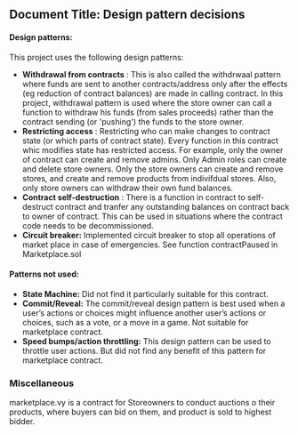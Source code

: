 ## Document Title: Design pattern decisions
 
#### Design patterns:
This project uses the following design patterns:
* **Withdrawal from contracts** : This is also called the withdrwaal pattern where funds are sent to another contracts/address  only after the effects (eg reduction of contract balances) are made in calling contract. In this project, withdrawal pattern is used where the store owner can call a function to withdraw his funds (from sales proceeds) rather than the contract sending (or 'pushing') the funds to the store owner.
* **Restricting access** : Restricting who can make changes to contract state (or which parts of contract state). Every function in this contract whic modifies state has restricted access. For example, only the owner of contract can create and remove admins. Only Admin roles can create and delete store owners. Only the store owners can create and remove stores, and create and remove products from indivifdual stores. Also, only store owners can withdraw their own fund balances.
*  **Contract self-destruction** : There is a  function in contract to self-destruct contract and tranfer any outstanding balances on contract back to owner of contract. This can be used in situations where the contract code needs to be decommissioned.
* **Circuit breaker:**  Implemented circuit breaker to stop all operations of market place in case of emergencies. See function contractPaused in Marketplace.sol

#### Patterns not used: 
* **State Machine:** Did not find it particularly suitable for this contract.
* **Commit/Reveal:** The commit/reveal design pattern is best used when a user’s actions or choices might influence another user’s actions or choices, such as a vote, or a move in a game. Not suitable for marketplace contract.
* **Speed bumps/action throttling:** This design pattern can be used to throttle user actions. But did not find any benefit of this pattern for marketplace contract. 

### Miscellaneous
marketplace.vy is a contract for Storeowners to conduct auctions o their products, where buyers can bid on them, and product is sold to highest bidder.